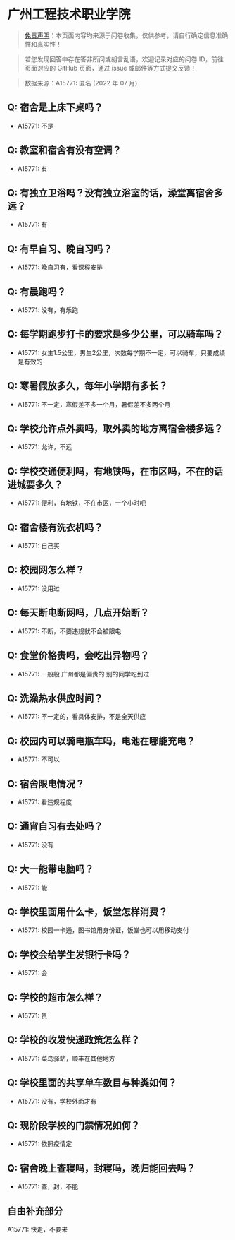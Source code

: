 # 广州工程技术职业学院

> [免责声明](https://colleges.chat/#_3)：本页面内容均来源于问卷收集，仅供参考，请自行确定信息准确性和真实性！

> 若您发现回答中存在答非所问或胡言乱语，欢迎记录对应的问卷 ID，前往页面对应的 GitHub 页面，通过 issue 或邮件等方式提交反馈！

> 数据来源：A15771: 匿名 (2022 年 07 月)

## Q: 宿舍是上床下桌吗？

- A15771: 不是

## Q: 教室和宿舍有没有空调？

- A15771: 有

## Q: 有独立卫浴吗？没有独立浴室的话，澡堂离宿舍多远？

- A15771: 有

## Q: 有早自习、晚自习吗？

- A15771: 晚自习有，看课程安排

## Q: 有晨跑吗？

- A15771: 没有，有乐跑

## Q: 每学期跑步打卡的要求是多少公里，可以骑车吗？

- A15771: 女生1.5公里，男生2公里，次数每学期不一定，可以骑车，只要成绩是有效的

## Q: 寒暑假放多久，每年小学期有多长？

- A15771: 不一定，寒假差不多一个月，暑假差不多两个月

## Q: 学校允许点外卖吗，取外卖的地方离宿舍楼多远？

- A15771: 允许，不远

## Q: 学校交通便利吗，有地铁吗，在市区吗，不在的话进城要多久？

- A15771: 便利，有地铁，不在市区，一个小时吧

## Q: 宿舍楼有洗衣机吗？

- A15771: 自己买

## Q: 校园网怎么样？

- A15771: 没用过

## Q: 每天断电断网吗，几点开始断？

- A15771: 不断，不要违规就不会被限电

## Q: 食堂价格贵吗，会吃出异物吗？

- A15771: 一般般 广州都是偏贵的 别的同学吃到过

## Q: 洗澡热水供应时间？

- A15771: 不一定的，看具体安排，不是全天供应

## Q: 校园内可以骑电瓶车吗，电池在哪能充电？

- A15771: 不可以

## Q: 宿舍限电情况？

- A15771: 看违规程度

## Q: 通宵自习有去处吗？

- A15771: 没有

## Q: 大一能带电脑吗？

- A15771: 能

## Q: 学校里面用什么卡，饭堂怎样消费？

- A15771: 校园一卡通，图书馆用身份证，饭堂也可以用移动支付

## Q: 学校会给学生发银行卡吗？

- A15771: 会

## Q: 学校的超市怎么样？

- A15771: 贵

## Q: 学校的收发快递政策怎么样？

- A15771: 菜鸟驿站，顺丰在其他地方

## Q: 学校里面的共享单车数目与种类如何？

- A15771: 没有，学校外面才有

## Q: 现阶段学校的门禁情况如何？

- A15771: 依照疫情定

## Q: 宿舍晚上查寝吗，封寝吗，晚归能回去吗？

- A15771: 查，封，不能

## 自由补充部分

A15771: 快走，不要来